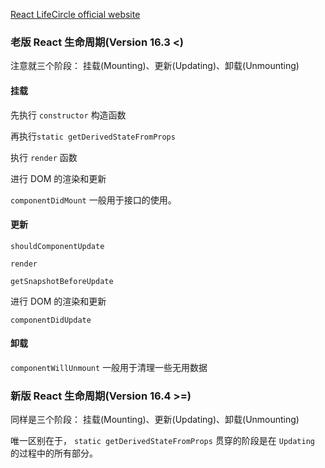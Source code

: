 [React LifeCircle official website](https://projects.wojtekmaj.pl/react-lifecycle-methods-diagram/)

### 老版 React 生命周期(Version 16.3 <)

注意就三个阶段： 挂载(Mounting)、更新(Updating)、卸载(Unmounting)

#### 挂载

先执行 `constructor` 构造函数

再执行`static getDerivedStateFromProps`

执行 `render` 函数

进行 DOM 的渲染和更新

`componentDidMount` 一般用于接口的使用。

#### 更新

`shouldComponentUpdate`

`render`

`getSnapshotBeforeUpdate`

进行 DOM 的渲染和更新

`componentDidUpdate`

#### 卸载

`componentWillUnmount` 一般用于清理一些无用数据

### 新版 React 生命周期(Version 16.4 >=)

同样是三个阶段： 挂载(Mounting)、更新(Updating)、卸载(Unmounting)

唯一区别在于， `static getDerivedStateFromProps` 贯穿的阶段是在 `Updating` 的过程中的所有部分。

